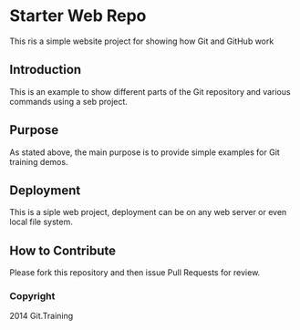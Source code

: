 # Starter Web Repo

This ris a simple website project for showing how Git and GitHub work

## Introduction

This is an example to show different parts of the Git repository and various commands using a seb project.
## Purpose

As stated above, the main purpose is to provide simple examples for Git training demos.

## Deployment

This is a siple web project, deployment can be on any web server or even local file system.

## How to Contribute

Please fork this repository and then issue Pull Requests for review.

### Copyright

2014 Git.Training
